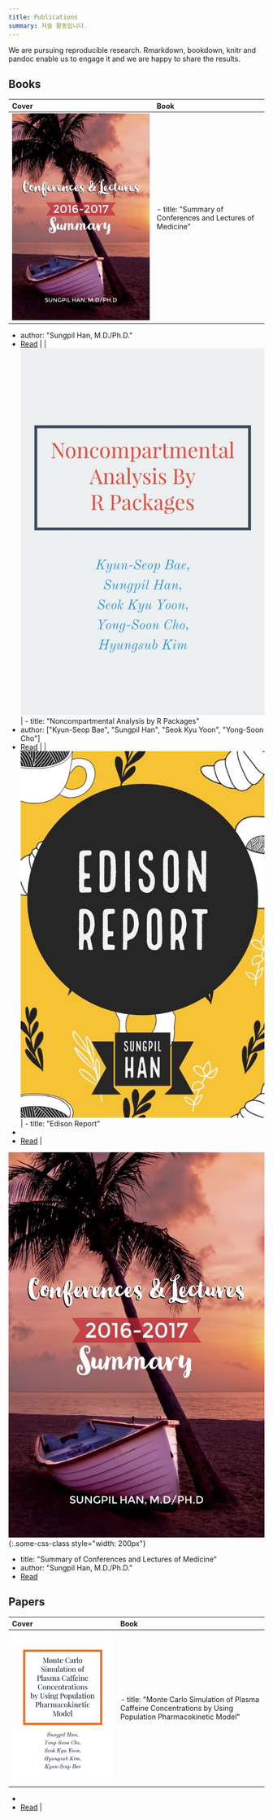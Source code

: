 ```yaml
---
title: Publications
summary: 저술 활동입니다.
---
```




We are pursuing reproducible research. Rmarkdown, bookdown, knitr and pandoc enable us to engage it and we are happy to share the results.

## Books

| Cover | Book |
| :-- | :-- |
| ![](/img/conferences_cover.jpg) | - title: "Summary of Conferences and Lectures of Medicine"
- author: "Sungpil Han, M.D./Ph.D."
- [Read](https://shanmdphd.github.io/conferences) |
| ![](/img/nca_cover.jpg) | - title: "Noncompartmental Analysis by R Packages"
- author: ["Kyun-Seop Bae", "Sungpil Han", "Seok Kyu Yoon", "Yong-Soon Cho"]
- [Read](https://asancpt.github.io/pkrBook) |
| ![](/img/edison_cover.jpg) | - title: "Edison Report"
- 
- [Read](https://asancpt.github.io/EdisonReport) |

![](/img/conferences_cover.jpg){:.some-css-class style="width: 200px"}

- title: "Summary of Conferences and Lectures of Medicine"
- author: "Sungpil Han, M.D./Ph.D."
- [Read](https://shanmdphd.github.io/conferences)

## Papers

| Cover | Book |
| :-- | :-- |
| ![](/img/caffeine_cover.jpg) | - title: "Monte Carlo Simulation of Plasma Caffeine Concentrations by Using Population Pharmacokinetic Model"
- 
- [Read](https://asancpt.github.io/CaffeineEdison) |
